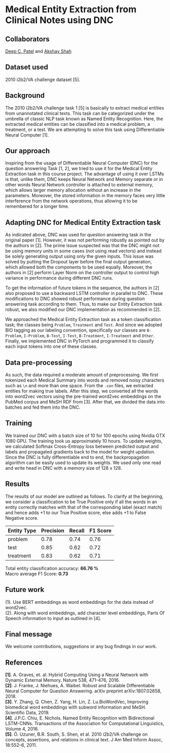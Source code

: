 # Medical Entity Extraction from Clinical Notes using DNC

## Collaborators
[Deep C. Patel](https://github.com/deepcpatel) and [Akshay Shah](https://github.com/shahakshay11)

## Dataset used
2010 i2b2/VA challenge dataset [5]. 

## Background
The 2010 i2b2/VA challenge task 1 [5] is basically to extract medical entities from unannotated clinical texts. This task can be categorized under the umbrella of classic NLP task known as Named Entity Recognition. Here, the extracted medical entities can be classified into a medical problem, a treatment, or a test. We are attempting to solve this task using Differentiable Neural Computer [1].

## Our approach
Inspiring from the usage of Differentiable Neural Computer (DNC) for the question answering Task [1, 2], we tried to use it for the Medical Entity Extraction task in this course project. The advantage of using it over LSTMs is that, unlike them, DNC keeps Neural Network and Memory separate or in other words Neural Network controller is attached to external memory, which allows larger memory allocation without an increase in the parameters. Moreover, the stored information in the memory faces very little interference from the network operations, thus allowing it to be remembered for a longer time.

## Adapting DNC for Medical Entity Extraction task
As indicated above, DNC was used for question answering task in the original paper [1]. However, it was not performing robustly as pointed out by the authors in [2]. The prime issue suspected was that the DNC might not be using memory units in some cases (not using read vectors) and instead be solely generating output using only the given inputs. This issue was solved by putting the Dropout layer before the final output generation, which allowed both the components to be used equally. Moreover, the authors in [2] perform Layer Norm on the controller output to control high variance in performance during different DNC runs.

To get the information of future tokens in the sequence, the authors in [2] also proposed to use a backward LSTM controller in parallel to DNC. These modifications to DNC showed robust performance during question answering task according to them. Thus, to make our Entity Extraction task robust, we also modified our DNC implementation as recommended in [2].

We approached the Medical Entity Extraction task as a token classification task; the classes being `Problem`, `Treatment` and `Test`. And since we adopted BIO tagging as our labeling convention, specifically our classes are `B-Problem`, `I-Problem`, `B-Test`, `I-Test`, `B-Treatment`, `I-Treatment` and `Other`. Finally, we implemented DNC in PyTorch and programmed it to classify each input tokens into one of these classes.

## Data pre-processing
As such, the data required a moderate amount of preprocessing. We first tokenized each Medical Summary into words and removed noisy characters such as `\n` and more than one space. From the `.con` files, we extracted entities for making true labels. After this step, we converted all the words into word2vec vectors using the pre-trained word2vec embeddings on the PubMed corpus and MeSH RDF from [3]. After that, we divided the data into batches and fed them into the DNC.

## Training
We trained our DNC with a batch size of 10 for 100 epochs using Nvidia GTX 1080 GPU. The training took us approximately 10 hours. To update weights, we calculated Softmax Cross-Entropy loss between predicted output and labels and propagated gradients back to the model for weight updation. Since the DNC is fully differentiable end to end, the backpropagation algorithm can be easily used to update its weights. We used only one read and write head in DNC with a memory size of 128 x 128.

## Results
The results of our model are outlined as follows. To clarify at the beginning, we consider a classification to be True Positive only if all the words in an entity correctly matches with that of the corresponding label (exact match) and hence adds +1 to our True Positive score, else adds +1 to False Negative score.

| Entity Type | Precision | Recall | F1 Score |
|---|---|---|---|
| problem | 0.78 | 0.74 | 0.76 |
| test | 0.85 | 0.62 | 0.72 |
| treatment | 0.83 | 0.62 | 0.71 |

Total entity classification accuracy: **66.76 %**<br/>
Macro average F1 Score: **0.73**

## Future work
(1).​ Use BERT embeddings as word embeddings for the data instead of word2vec.<br/>
(2). Along with word embeddings, add character level embeddings, Parts Of Speech information to input as outlined in [4].

## Final message
We welcome contributions, suggestions or any bug findings in our work.

## References
**[1]**. A. Graves, et. al. Hybrid Computing Using a Neural Network with Dynamic External Memory. Nature 538, 471-476, 2016.<br/>
**[2]**. ​J. Franke, J. Niehues, A. Waibel. Robust and Scalable Differentiable Neural Computer for Question Answering. arXiv preprint arXiv:1807.02658, 2018.<br/>
**[3]**. Y. Zhang, Q. Chen, Z. Yang, H. Lin, Z. Lu. ​BioWordVec, Improving biomedical word embeddings with subword information and MeSH. Scientific Data, 2019.<br/>
**[4]**. J.P.C. Chiu, E. Nichols. Named Entity Recognition with Bidirectional LSTM-CNNs. Transactions of the Association for Computational Linguistics, Volume 4, 2016.<br/>
**[5]**. Ö. Uzuner, B.R. South, S. Shen, et al. 2010 i2b2/VA challenge on concepts, assertions, and relations in clinical text. J Am Med Inform Assoc, 18:552–6, 2011.